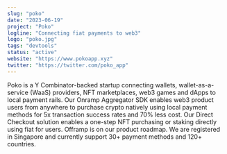```yaml
---
slug: "poko"
date: "2023-06-19"
project: "Poko"
logline: "Connecting fiat payments to web3"
logo: "poko.jpg"
tags: "devtools"
status: "active"
website: "https://www.pokoapp.xyz"
twitter: "https://twitter.com/poko_app"
---
```


Poko is a Y Combinator-backed startup connecting wallets, wallet-as-a-service (WaaS) providers, NFT marketplaces, web3 games and dApps to local payment rails. Our Onramp Aggregator SDK enables web3 product users from anywhere to purchase crypto natively using local payment methods for 5x transaction success rates and 70% less cost. Our Direct Checkout solution enables a one-step NFT purchasing or staking directly using fiat for users. Offramp is on our product roadmap. We are registered in Singapore and currently support 30+ payment methods and 120+ countries.